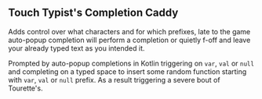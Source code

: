 ## Touch Typist's Completion Caddy

Adds control over what characters and for which prefixes, late to the game auto-popup completion
will perform a completion or quietly f-off and leave your already typed text as you intended it.

Prompted by auto-popup completions in Kotlin triggering on `var`, `val` or `null` and completing
on a typed space to insert some random function starting with `var`, `val` or `null` prefix. As
a result triggering a severe bout of Tourette's.
